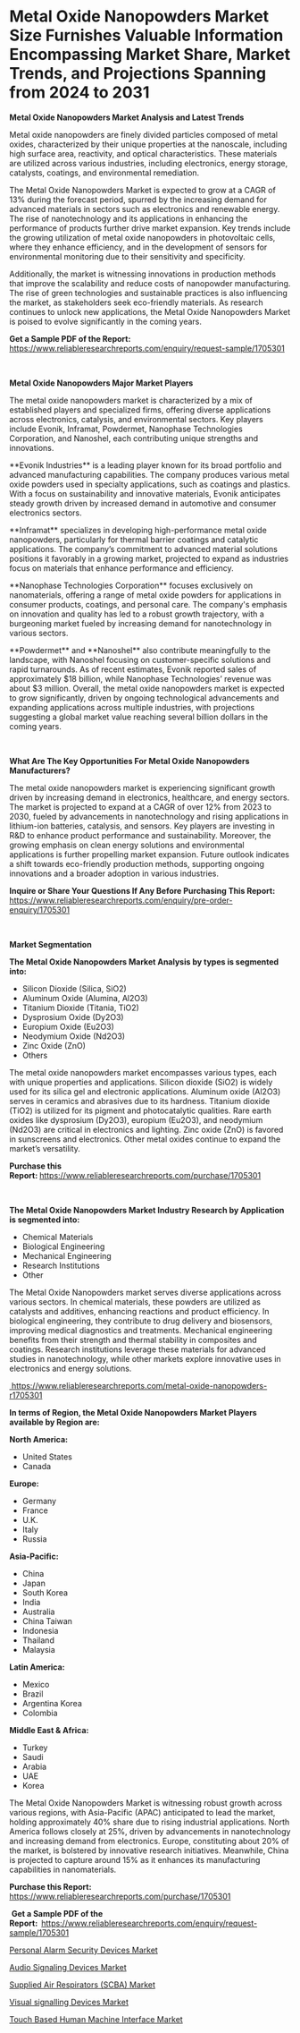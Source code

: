 <p><h1>Metal Oxide Nanopowders Market Size Furnishes Valuable Information Encompassing Market Share, Market Trends, and Projections Spanning from 2024 to 2031</h1></p><p><strong>Metal Oxide Nanopowders Market Analysis and Latest Trends</strong></p>
<p><p>Metal oxide nanopowders are finely divided particles composed of metal oxides, characterized by their unique properties at the nanoscale, including high surface area, reactivity, and optical characteristics. These materials are utilized across various industries, including electronics, energy storage, catalysts, coatings, and environmental remediation.</p><p>The Metal Oxide Nanopowders Market is expected to grow at a CAGR of 13% during the forecast period, spurred by the increasing demand for advanced materials in sectors such as electronics and renewable energy. The rise of nanotechnology and its applications in enhancing the performance of products further drive market expansion. Key trends include the growing utilization of metal oxide nanopowders in photovoltaic cells, where they enhance efficiency, and in the development of sensors for environmental monitoring due to their sensitivity and specificity.</p><p>Additionally, the market is witnessing innovations in production methods that improve the scalability and reduce costs of nanopowder manufacturing. The rise of green technologies and sustainable practices is also influencing the market, as stakeholders seek eco-friendly materials. As research continues to unlock new applications, the Metal Oxide Nanopowders Market is poised to evolve significantly in the coming years.</p></p>
<p><strong>Get a Sample PDF of the Report:&nbsp;</strong> <a href="https://www.reliableresearchreports.com/enquiry/request-sample/1705301?utm_campaign=10&utm_medium=2&utm_source=Github&utm_content=ia&utm_term=21102024&utm_id=metal-oxide-nanopowders">https://www.reliableresearchreports.com/enquiry/request-sample/1705301</a></p>
<p>&nbsp;</p>
<p><strong>Metal Oxide Nanopowders Major Market Players</strong></p>
<p><p>The metal oxide nanopowders market is characterized by a mix of established players and specialized firms, offering diverse applications across electronics, catalysis, and environmental sectors. Key players include Evonik, Inframat, Powdermet, Nanophase Technologies Corporation, and Nanoshel, each contributing unique strengths and innovations.</p><p>**Evonik Industries** is a leading player known for its broad portfolio and advanced manufacturing capabilities. The company produces various metal oxide powders used in specialty applications, such as coatings and plastics. With a focus on sustainability and innovative materials, Evonik anticipates steady growth driven by increased demand in automotive and consumer electronics sectors.</p><p>**Inframat** specializes in developing high-performance metal oxide nanopowders, particularly for thermal barrier coatings and catalytic applications. The company’s commitment to advanced material solutions positions it favorably in a growing market, projected to expand as industries focus on materials that enhance performance and efficiency.</p><p>**Nanophase Technologies Corporation** focuses exclusively on nanomaterials, offering a range of metal oxide powders for applications in consumer products, coatings, and personal care. The company's emphasis on innovation and quality has led to a robust growth trajectory, with a burgeoning market fueled by increasing demand for nanotechnology in various sectors.</p><p>**Powdermet** and **Nanoshel** also contribute meaningfully to the landscape, with Nanoshel focusing on customer-specific solutions and rapid turnarounds. As of recent estimates, Evonik reported sales of approximately $18 billion, while Nanophase Technologies’ revenue was about $3 million. Overall, the metal oxide nanopowders market is expected to grow significantly, driven by ongoing technological advancements and expanding applications across multiple industries, with projections suggesting a global market value reaching several billion dollars in the coming years.</p></p>
<p>&nbsp;</p>
<p><strong>What Are The Key Opportunities For Metal Oxide Nanopowders Manufacturers?</strong></p>
<p><p>The metal oxide nanopowders market is experiencing significant growth driven by increasing demand in electronics, healthcare, and energy sectors. The market is projected to expand at a CAGR of over 12% from 2023 to 2030, fueled by advancements in nanotechnology and rising applications in lithium-ion batteries, catalysis, and sensors. Key players are investing in R&D to enhance product performance and sustainability. Moreover, the growing emphasis on clean energy solutions and environmental applications is further propelling market expansion. Future outlook indicates a shift towards eco-friendly production methods, supporting ongoing innovations and a broader adoption in various industries.</p></p>
<p><strong>Inquire or Share Your Questions If Any Before Purchasing This Report:</strong> <a href="https://www.reliableresearchreports.com/enquiry/pre-order-enquiry/1705301?utm_campaign=10&utm_medium=2&utm_source=Github&utm_content=ia&utm_term=21102024&utm_id=metal-oxide-nanopowders">https://www.reliableresearchreports.com/enquiry/pre-order-enquiry/1705301</a></p>
<p>&nbsp;</p>
<p><strong>Market Segmentation</strong></p>
<p><strong>The Metal Oxide Nanopowders Market Analysis by types is segmented into:</strong></p>
<p><ul><li>Silicon Dioxide (Silica, SiO2)</li><li>Aluminum Oxide (Alumina, Al2O3)</li><li>Titanium Dioxide (Titania, TiO2)</li><li>Dysprosium Oxide (Dy2O3)</li><li>Europium Oxide (Eu2O3)</li><li>Neodymium Oxide (Nd2O3)</li><li>Zinc Oxide (ZnO)</li><li>Others</li></ul></p>
<p><p>The metal oxide nanopowders market encompasses various types, each with unique properties and applications. Silicon dioxide (SiO2) is widely used for its silica gel and electronic applications. Aluminum oxide (Al2O3) serves in ceramics and abrasives due to its hardness. Titanium dioxide (TiO2) is utilized for its pigment and photocatalytic qualities. Rare earth oxides like dysprosium (Dy2O3), europium (Eu2O3), and neodymium (Nd2O3) are critical in electronics and lighting. Zinc oxide (ZnO) is favored in sunscreens and electronics. Other metal oxides continue to expand the market’s versatility.</p></p>
<p><strong>Purchase this Report:&nbsp;</strong><a href="https://www.reliableresearchreports.com/purchase/1705301?utm_campaign=10&utm_medium=2&utm_source=Github&utm_content=ia&utm_term=21102024&utm_id=metal-oxide-nanopowders">https://www.reliableresearchreports.com/purchase/1705301</a></p>
<p>&nbsp;</p>
<p><strong>The Metal Oxide Nanopowders Market Industry Research by Application is segmented into:</strong></p>
<p><ul><li>Chemical Materials</li><li>Biological Engineering</li><li>Mechanical Engineering</li><li>Research Institutions</li><li>Other</li></ul></p>
<p><p>The Metal Oxide Nanopowders market serves diverse applications across various sectors. In chemical materials, these powders are utilized as catalysts and additives, enhancing reactions and product efficiency. In biological engineering, they contribute to drug delivery and biosensors, improving medical diagnostics and treatments. Mechanical engineering benefits from their strength and thermal stability in composites and coatings. Research institutions leverage these materials for advanced studies in nanotechnology, while other markets explore innovative uses in electronics and energy solutions.</p></p>
<p><a href="https://www.reliableresearchreports.com/metal-oxide-nanopowders-r1705301?utm_campaign=10&utm_medium=2&utm_source=Github&utm_content=ia&utm_term=21102024&utm_id=metal-oxide-nanopowders">&nbsp;https://www.reliableresearchreports.com/metal-oxide-nanopowders-r1705301</a></p>
<p><strong>In terms of Region, the Metal Oxide Nanopowders Market Players available by Region are:</strong></p>
<p>
    <p> <strong> North America: </strong>
        <ul>
            <li>United States</li>
            <li>Canada</li>
        </ul>
        </p> 
    <p> <strong> Europe: </strong>
        <ul>
            <li>Germany</li>
            <li>France</li>
            <li>U.K.</li>
            <li>Italy</li>
            <li>Russia</li>
        </ul>
        </p> 
    <p> <strong> Asia-Pacific: </strong>
        <ul>
            <li>China</li>
            <li>Japan</li>
            <li>South Korea</li>
            <li>India</li>
            <li>Australia</li>
            <li>China Taiwan</li>
            <li>Indonesia</li>
            <li>Thailand</li>
            <li>Malaysia</li>
        </ul>
        </p> 
    <p> <strong> Latin America: </strong>
        <ul>
            <li>Mexico</li>
            <li>Brazil</li>
            <li>Argentina Korea</li>
            <li>Colombia</li>
        </ul>
        </p> 
    <p> <strong> Middle East & Africa: </strong>
        <ul>
            <li>Turkey</li>
            <li>Saudi</li>
            <li>Arabia</li>
            <li>UAE</li>
            <li>Korea</li>
        </ul>
    </p>
    </p>
<p><p>The Metal Oxide Nanopowders Market is witnessing robust growth across various regions, with Asia-Pacific (APAC) anticipated to lead the market, holding approximately 40% share due to rising industrial applications. North America follows closely at 25%, driven by advancements in nanotechnology and increasing demand from electronics. Europe, constituting about 20% of the market, is bolstered by innovative research initiatives. Meanwhile, China is projected to capture around 15% as it enhances its manufacturing capabilities in nanomaterials.</p></p>
<p><strong>Purchase this Report: </strong><a href="https://www.reliableresearchreports.com/purchase/1705301?utm_campaign=10&utm_medium=2&utm_source=Github&utm_content=ia&utm_term=21102024&utm_id=metal-oxide-nanopowders">https://www.reliableresearchreports.com/purchase/1705301</a></p>
<p>&nbsp;<strong>Get a Sample PDF of the Report:&nbsp;&nbsp;</strong><a href="https://www.reliableresearchreports.com/enquiry/request-sample/1705301?utm_campaign=10&utm_medium=2&utm_source=Github&utm_content=ia&utm_term=21102024&utm_id=metal-oxide-nanopowders">https://www.reliableresearchreports.com/enquiry/request-sample/1705301</a></p>
<p><strong></strong></p>
<p><p><a href="https://www.linkedin.com/pulse/global-personal-alarm-security-devices-market-pulse-trends-gymhf?utm_campaign=10&utm_medium=2&utm_source=Github&utm_content=ia&utm_term=21102024&utm_id=metal-oxide-nanopowders">Personal Alarm Security Devices Market</a></p><p><a href="https://www.linkedin.com/pulse/top-trends-transforming-audio-signaling-devices-market-2024-7vwmf?utm_campaign=10&utm_medium=2&utm_source=Github&utm_content=ia&utm_term=21102024&utm_id=metal-oxide-nanopowders">Audio Signaling Devices Market</a></p><p><a href="https://www.linkedin.com/pulse/supplied-air-respirators-scba-market-size-segmentation-trends-9qmcf?utm_campaign=10&utm_medium=2&utm_source=Github&utm_content=ia&utm_term=21102024&utm_id=metal-oxide-nanopowders">Supplied Air Respirators (SCBA) Market</a></p><p><a href="https://www.linkedin.com/pulse/digital-transformation-visual-signalling-devices-industry-nrmlf?utm_campaign=10&utm_medium=2&utm_source=Github&utm_content=ia&utm_term=21102024&utm_id=metal-oxide-nanopowders">Visual signalling Devices Market</a></p><p><a href="https://www.linkedin.com/pulse/touch-based-human-machine-interface-market-consolidation-milyf?utm_campaign=10&utm_medium=2&utm_source=Github&utm_content=ia&utm_term=21102024&utm_id=metal-oxide-nanopowders">Touch Based Human Machine Interface Market</a></p></p>